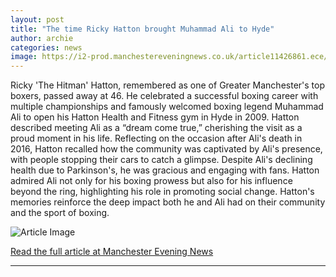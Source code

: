 ```yaml
---
layout: post
title: "The time Ricky Hatton brought Muhammad Ali to Hyde"
author: archie
categories: news
image: https://i2-prod.manchestereveningnews.co.uk/article11426861.ece/ALTERNATES/s1200/JS91678765.jpg
---
```

Ricky 'The Hitman' Hatton, remembered as one of Greater Manchester's top boxers, passed away at 46. He celebrated a successful boxing career with multiple championships and famously welcomed boxing legend Muhammad Ali to open his Hatton Health and Fitness gym in Hyde in 2009. Hatton described meeting Ali as a “dream come true,” cherishing the visit as a proud moment in his life. Reflecting on the occasion after Ali's death in 2016, Hatton recalled how the community was captivated by Ali's presence, with people stopping their cars to catch a glimpse. Despite Ali's declining health due to Parkinson's, he was gracious and engaging with fans. Hatton admired Ali not only for his boxing prowess but also for his influence beyond the ring, highlighting his role in promoting social change. Hatton's memories reinforce the deep impact both he and Ali had on their community and the sport of boxing.

![Article Image](https://i2-prod.manchestereveningnews.co.uk/article11426861.ece/ALTERNATES/s1200/JS91678765.jpg)

[Read the full article at Manchester Evening News](https://www.manchestereveningnews.co.uk/news/greater-manchester-news/time-ricky-hatton-brought-muhammad-32475075)

---
